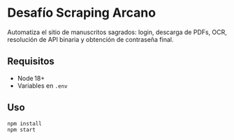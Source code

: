 # Desafío Scraping Arcano

Automatiza el sitio de manuscritos sagrados: login, descarga de PDFs,
OCR, resolución de API binaria y obtención de contraseña final.

## Requisitos

- Node 18+
- Variables en `.env`

## Uso

```bash
npm install
npm start